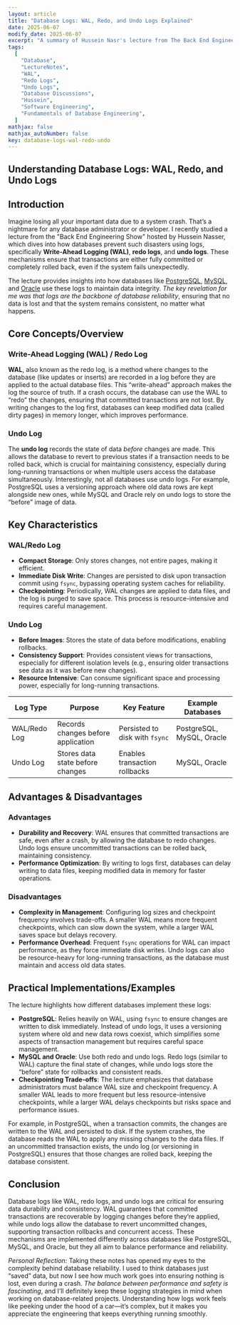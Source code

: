 ```yaml
---
layout: article
title: "Database Logs: WAL, Redo, and Undo Logs Explained"
date: 2025-06-07
modify_date: 2025-06-07
excerpt: "A summary of Hussein Nasr's lecture from The Back End Engineering Show, discussing the role of Write-Ahead Logs (WAL), redo logs, and undo logs in ensuring database durability and crash recovery."
tags:
  [
    "Database",
    "LectureNotes",
    "WAL",
    "Redo Logs",
    "Undo Logs",
    "Database Discussions",
    "Hussein",
    "Software Engineering",
    "Fundamentals of Database Engineering",
  ]
mathjax: false
mathjax_autoNumber: false
key: database-logs-wal-redo-undo
---
```


## Understanding Database Logs: WAL, Redo, and Undo Logs

## Introduction

Imagine losing all your important data due to a system crash. That’s a nightmare for any database administrator or developer. I recently studied a lecture from the "Back End Engineering Show" hosted by Hussein Nasser, which dives into how databases prevent such disasters using logs, specifically **Write-Ahead Logging (WAL)**, **redo logs**, and **undo logs**. These mechanisms ensure that transactions are either fully committed or completely rolled back, even if the system fails unexpectedly.

The lecture provides insights into how databases like [PostgreSQL](https://www.postgresql.org/), [MySQL](https://www.mysql.com/), and [Oracle](https://www.oracle.com/database/) use these logs to maintain data integrity. _The key revelation for me was that logs are the backbone of database reliability_, ensuring that no data is lost and that the system remains consistent, no matter what happens.

## Core Concepts/Overview

### Write-Ahead Logging (WAL) / Redo Log

**WAL**, also known as the redo log, is a method where changes to the database (like updates or inserts) are recorded in a log before they are applied to the actual database files. This “write-ahead” approach makes the log the source of truth. If a crash occurs, the database can use the WAL to “redo” the changes, ensuring that committed transactions are not lost. By writing changes to the log first, databases can keep modified data (called dirty pages) in memory longer, which improves performance.

### Undo Log

The **undo log** records the state of data _before_ changes are made. This allows the database to revert to previous states if a transaction needs to be rolled back, which is crucial for maintaining consistency, especially during long-running transactions or when multiple users access the database simultaneously. Interestingly, not all databases use undo logs. For example, PostgreSQL uses a versioning approach where old data rows are kept alongside new ones, while MySQL and Oracle rely on undo logs to store the “before” image of data.

## Key Characteristics

### WAL/Redo Log

- **Compact Storage**: Only stores changes, not entire pages, making it efficient.
- **Immediate Disk Write**: Changes are persisted to disk upon transaction commit using `fsync`, bypassing operating system caches for reliability.
- **Checkpointing**: Periodically, WAL changes are applied to data files, and the log is purged to save space. This process is resource-intensive and requires careful management.

### Undo Log

- **Before Images**: Stores the state of data before modifications, enabling rollbacks.
- **Consistency Support**: Provides consistent views for transactions, especially for different isolation levels (e.g., ensuring older transactions see data as it was before new changes).
- **Resource Intensive**: Can consume significant space and processing power, especially for long-running transactions.

| Log Type     | Purpose                            | Key Feature                    | Example Databases         |
| ------------ | ---------------------------------- | ------------------------------ | ------------------------- |
| WAL/Redo Log | Records changes before application | Persisted to disk with `fsync` | PostgreSQL, MySQL, Oracle |
| Undo Log     | Stores data state before changes   | Enables transaction rollbacks  | MySQL, Oracle             |

## Advantages & Disadvantages

### Advantages

- **Durability and Recovery**: WAL ensures that committed transactions are safe, even after a crash, by allowing the database to redo changes. Undo logs ensure uncommitted transactions can be rolled back, maintaining consistency.
- **Performance Optimization**: By writing to logs first, databases can delay writing to data files, keeping modified data in memory for faster operations.

### Disadvantages

- **Complexity in Management**: Configuring log sizes and checkpoint frequency involves trade-offs. A smaller WAL means more frequent checkpoints, which can slow down the system, while a larger WAL saves space but delays recovery.
- **Performance Overhead**: Frequent `fsync` operations for WAL can impact performance, as they force immediate disk writes. Undo logs can also be resource-heavy for long-running transactions, as the database must maintain and access old data states.

## Practical Implementations/Examples

The lecture highlights how different databases implement these logs:

- **PostgreSQL**: Relies heavily on WAL, using `fsync` to ensure changes are written to disk immediately. Instead of undo logs, it uses a versioning system where old and new data rows coexist, which simplifies some aspects of transaction management but requires careful space management.
- **MySQL and Oracle**: Use both redo and undo logs. Redo logs (similar to WAL) capture the final state of changes, while undo logs store the “before” state for rollbacks and consistent reads.
- **Checkpointing Trade-offs**: The lecture emphasizes that database administrators must balance WAL size and checkpoint frequency. A smaller WAL leads to more frequent but less resource-intensive checkpoints, while a larger WAL delays checkpoints but risks space and performance issues.

For example, in PostgreSQL, when a transaction commits, the changes are written to the WAL and persisted to disk. If the system crashes, the database reads the WAL to apply any missing changes to the data files. If an uncommitted transaction exists, the undo log (or versioning in PostgreSQL) ensures that those changes are rolled back, keeping the database consistent.

## Conclusion

Database logs like WAL, redo logs, and undo logs are critical for ensuring data durability and consistency. WAL guarantees that committed transactions are recoverable by logging changes before they’re applied, while undo logs allow the database to revert uncommitted changes, supporting transaction rollbacks and concurrent access. These mechanisms are implemented differently across databases like PostgreSQL, MySQL, and Oracle, but they all aim to balance performance and reliability.

_Personal Reflection:_ Taking these notes has opened my eyes to the complexity behind database reliability. I used to think databases just “saved” data, but now I see how much work goes into ensuring nothing is lost, even during a crash. _The balance between performance and safety is fascinating_, and I’ll definitely keep these logging strategies in mind when working on database-related projects. Understanding how logs work feels like peeking under the hood of a car—it’s complex, but it makes you appreciate the engineering that keeps everything running smoothly.
